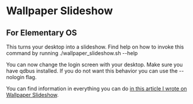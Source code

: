 # Wallpaper Slideshow
## For Elementary OS

This turns your desktop into a slideshow.
Find help on how to invoke this command by running ./wallpaper_slideshow.sh --help

You can now change the login screen with your desktop. Make sure you have qdbus installed.
If you do not want this behavior you can use the --nologin flag.

You can find information in everything you can do [in this article I wrote on Wallpaper Slideshow](https://poisonpacket.wordpress.com/2015/05/19/elementary-os-slideshow-wallpaper-background/).

